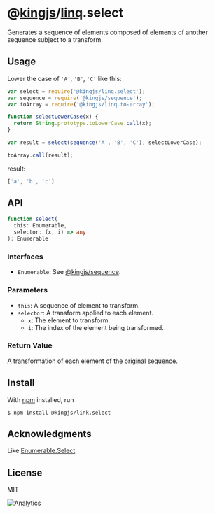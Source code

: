 # @[kingjs](https://www.npmjs.com/package/kingjs)/[linq](https://www.npmjs.com/package/@kingjs/linq).select
Generates a sequence of elements composed of elements of another sequence subject to a transform.
## Usage
Lower the case of `'A'`, `'B'`, `'C'` like this:
```js
var select = require('@kingjs/linq.select');
var sequence = require('@kingjs/sequence');
var toArray = require('@kingjs/linq.to-array');

function selectLowerCase(x) {
  return String.prototype.toLowerCase.call(x);
}

var result = select(sequence('A', 'B', 'C'), selectLowerCase);

toArray.call(result);
```
result:
```js
['a', 'b', 'c']
```

## API
```ts
function select(
  this: Enumerable, 
  selector: (x, i) => any
): Enumerable
```
### Interfaces
- `Enumerable`: See [@kingjs/sequence](https://www.npmjs.com/package/@kingjs/sequence).

### Parameters
- `this`: A sequence of element to transform.
- `selector`: A transform applied to each element.
  - `x`: The element to transform.
  - `i`: The index of the element being transformed.

### Return Value
A transformation of each element of the original sequence. 

## Install
With [npm](https://npmjs.org/) installed, run

```
$ npm install @kingjs/link.select
```

## Acknowledgments
Like [Enumerable.Select](https://msdn.microsoft.com/en-us/library/bb548891(v=vs.110).aspx)

## License

MIT

![Analytics](https://analytics.kingjs.net/linq/select)